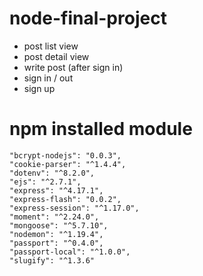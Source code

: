 # node-final-project
 - post list view
 - post detail view
 - write post (after sign in)
 - sign in / out
 - sign up 
 
# npm installed module
    "bcrypt-nodejs": "0.0.3",
    "cookie-parser": "^1.4.4",
    "dotenv": "^8.2.0",
    "ejs": "^2.7.1",
    "express": "^4.17.1",
    "express-flash": "0.0.2",
    "express-session": "^1.17.0",
    "moment": "^2.24.0",
    "mongoose": "^5.7.10",
    "nodemon": "^1.19.4",
    "passport": "^0.4.0",
    "passport-local": "^1.0.0",
    "slugify": "^1.3.6"
